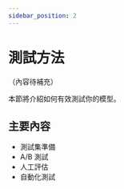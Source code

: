 ```yaml
---
sidebar_position: 2
---
```


# 測試方法

（內容待補充）

本節將介紹如何有效測試你的模型。

## 主要內容

- 測試集準備
- A/B 測試
- 人工評估
- 自動化測試

